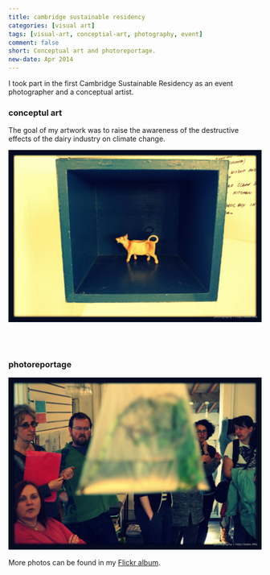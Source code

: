 ```yaml
---
title: cambridge sustainable residency
categories: [visual art]
tags: [visual-art, conceptial-art, photography, event]
comment: false
short: Conceptual art and photoreportage. 
new-date: Apr 2014
---
```

I took part in the first Cambridge Sustainable Residency as an event photographer and a conceptual artist. 

### conceptul art
The goal of my artwork was to raise the awareness of the destructive effects of the dairy industry on climate change.

![hi](/assets/img/2014-04-cambridge-sustainable-residency-khofstadter-artwork.jpg)

<br><br>

### photoreportage

![example](/assets/img/2014-04-cambridge-sustainable-residency-example.jpg)

More photos can be found in my [Flickr album](https://www.flickr.com/photos/tedor/albums/72157661430458739). 

